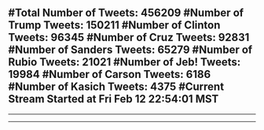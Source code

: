#Total Number of Tweets: 456209 
#Number of Trump Tweets: 150211
#Number of Clinton Tweets: 96345
#Number of Cruz Tweets: 92831
#Number of Sanders Tweets: 65279
#Number of Rubio Tweets: 21021
#Number of Jeb! Tweets: 19984
#Number of Carson Tweets: 6186
#Number of Kasich Tweets: 4375
#Current Stream Started at Fri Feb 12 22:54:01 MST
---
---
---
